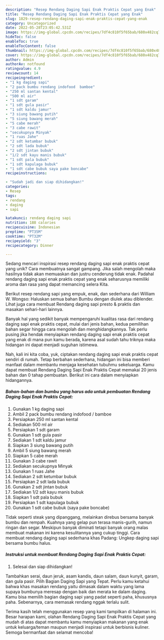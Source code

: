 ```yaml
---
description: "Resep Rendang Daging Sapi Enak Praktis Cepat yang Enak"
title: "Resep Rendang Daging Sapi Enak Praktis Cepat yang Enak"
slug: 1829-resep-rendang-daging-sapi-enak-praktis-cepat-yang-enak
category: Uncategorized
date: 2022-05-28T23:05:42.531Z
image: https://img-global.cpcdn.com/recipes/7df4c810f5f65bab/680x482cq70/rendang-daging-sapi-enak-praktis-cepat-foto-resep-utama.jpg
hideToc: false
enableToc: true
enableTocContent: false
thumbnail: https://img-global.cpcdn.com/recipes/7df4c810f5f65bab/680x482cq70/rendang-daging-sapi-enak-praktis-cepat-foto-resep-utama.jpg
cover: https://img-global.cpcdn.com/recipes/7df4c810f5f65bab/680x482cq70/rendang-daging-sapi-enak-praktis-cepat-foto-resep-utama.jpg
author: Admin
authorAv: notfound
ratingvalue: 4.9
reviewcount: 14
recipeingredient:
- "1 kg daging sapi"
- "2 pack bumbu rendang indofood  bamboe"
- "250 ml santan kental"
- "500 ml air"
- "1 sdt garam"
- "1 sdt gula pasir"
- "1 sdt kaldu jamur"
- "3 siung bawang putih"
- "5 siung bawang merah"
- "5 cabe merah"
- "3 cabe rawit"
- "secukupnya Minyak"
- "1 ruas Jahe"
- "2 sdt ketumbar bubuk"
- "2 sdt lada bubuk"
- "2 sdt jintan bubuk"
- "1/2 sdt kayu manis bubuk"
- "1 sdt pala bubuk"
- "1 sdt kapulaga bubuk"
- "1 sdt cabe bubuk saya pake boncabe"
recipeinstructions:

- "Sudah jadi dan siap dihidangkan!"
categories:
- Resep
tags:
- rendang
- daging
- sapi

katakunci: rendang daging sapi 
nutrition: 188 calories
recipecuisine: Indonesian
preptime: "PT35M"
cooktime: "PT32M"
recipeyield: "3"
recipecategory: Dinner

---
```





Sedang mencari inspirasi resep rendang daging sapi enak praktis cepat yang unik? Cara membuatnya sangat gampang. Jika salah mengolah maka hasilnya tidak akan memuaskan dan justru cenderung tidak enak. Padahal rendang daging sapi enak praktis cepat yang enak seharusnya memiliki aroma dan rasa yang dapat memancing selera Kita.





Berikut resep rendang sapi yang empuk, enak, dan sederhana dari William W. Wongso: Haluskan semua bahan Bumbu dengan diulek atau diblender. Lihat juga cara membuat Rendang daging sapi presto &amp; praktis dan masakan sehari-hari lainnya.

Banyak hal yang sedikit banyak mempengaruhi kualitas rasa dari rendang daging sapi enak praktis cepat, mulai dari jenis bahan, kedua pemilihan bahan segar hingga cara mengolah dan menghidangkannya. Tak perlu pusing jika hendak menyiapkan rendang daging sapi enak praktis cepat yang enak di mana pun kamu berada, karena asal sudah tahu triknya maka hidangan ini dapat menjadi suguhan istimewa.






Nah, kali ini kita coba, yuk, ciptakan rendang daging sapi enak praktis cepat sendiri di rumah. Tetap berbahan sederhana, hidangan ini bisa memberi manfaat dalam membantu menjaga kesehatan tubuhmu sekeluarga. Kamu dapat membuat Rendang Daging Sapi Enak Praktis Cepat memakai 20 jenis bahan dan 0 tahap pembuatan. Berikut ini cara dalam menyiapkan hidangannya.

<!--inarticleads1-->

##### Bahan-bahan dan bumbu yang harus ada untuk pembuatan Rendang Daging Sapi Enak Praktis Cepat:

1. Gunakan 1 kg daging sapi
1. Ambil 2 pack bumbu rendang indofood / bamboe
1. Persiapkan 250 ml santan kental
1. Sediakan 500 ml air
1. Persiapkan 1 sdt garam
1. Gunakan 1 sdt gula pasir
1. Sediakan 1 sdt kaldu jamur
1. Siapkan 3 siung bawang putih
1. Ambil 5 siung bawang merah
1. Siapkan 5 cabe merah
1. Gunakan 3 cabe rawit
1. Sediakan secukupnya Minyak
1. Gunakan 1 ruas Jahe
1. Sediakan 2 sdt ketumbar bubuk
1. Persiapkan 2 sdt lada bubuk
1. Gunakan 2 sdt jintan bubuk
1. Sediakan 1/2 sdt kayu manis bubuk
1. Siapkan 1 sdt pala bubuk
1. Persiapkan 1 sdt kapulaga bubuk
1. Gunakan 1 sdt cabe bubuk (saya pake boncabe)


Tidak seperti steak yang dipanggang, melainkan direbus bersama banyak bumbu dan rempah. Kuahnya yang gelap pun terasa manis-gurih, namun ringan dan segar. Meskipun banyak diminati tetapi banyak orang malas membuat makanan ini karena kesulitannya yang cukup tinggi. Cara membuat rendang daging sapi sederhana khas Padang: Ungkep daging sapi bersama bumbu halus. 

<!--inarticleads2-->

##### Instruksi untuk membuat Rendang Daging Sapi Enak Praktis Cepat:


1. Selesai dan siap dihidangkan!

Tambahkan serai, daun jeruk, asam kandis, daun salam, daun kunyit, garam, dan gula pasir. Pilih Bagian Daging Sapi yang Tepat. Perlu kamu ketahui bahwa khas masakan rendang yaitu dimasak dalam waktu yang lama supaya bumbunya meresap dengan baik dan merata ke dalam daging. Kamu bisa memilih bagian daging sapi yang padat seperti paha, khususnya paha. Sebenarnya, cara memasak rendang nggak terlalu sulit. 

Terima kasih telah menggunakan resep yang kami tampilkan di halaman ini. Besar harapan kami, olahan Rendang Daging Sapi Enak Praktis Cepat yang mudah di atas dapat membantu kamu menyiapkan makanan yang enak untuk keluarga/teman maupun menjadi inspirasi untuk berbisnis kuliner. Semoga bermanfaat dan selamat mencoba!
